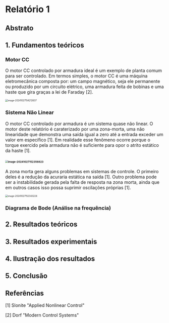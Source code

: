 # Relatório 1

## Abstrato

## 1. Fundamentos teóricos

### Motor CC

O motor CC controlado por armadura ideal é um exemplo de planta comum para ser controlado. Em termos simples, o motor CC é uma máquina eletromecânica composta por: um campo magnético, seja ele permanente ou produzido por um circuito elétrico, uma armadura feita de bobinas e uma haste que gira graças a lei de Faraday [2].

<img src="C:\Users\henri\AppData\Roaming\Typora\typora-user-images\image-20241027154212637.png" alt="image-20241027154212637" style="zoom:50%;" />

### Sistema Não Linear

O motor CC controlado por armadura é um sistema quase não linear. O motor deste relatório é caraterizado por uma zona-morta, uma não linearidade que demonstra uma saída igual a zero até a entrada exceder um valor em específico [1]. Em realidade esse fenômeno ocorre porque o torque exercido pela armadura não é suficiente para opor o atrito estático da haste [1].

### <img src="C:\Users\henri\AppData\Roaming\Typora\typora-user-images\image-20241027152356823.png" alt="image-20241027152356823" style="zoom:50%;" />

A zona morta gera alguns problemas em sistemas de controle. O primeiro deles é a redução da acuraria estática na saída [1].  Outro problema pode ser a instabilidade gerada pela falta de resposta na zona morta, ainda que em outros casos isso possa suprimir oscilações próprias [1].

<img src="C:\Users\henri\AppData\Roaming\Typora\typora-user-images\image-20241027152343224.png" alt="image-20241027152343224" style="zoom:50%;" />

### Diagrama de Bode (Análise na frequência)




## 2. Resultados teóricos

## 3. Resultados experimentais

## 4. Ilustração dos resultados

## 5. Conclusão

## Referências

[1] Slonite "Applied Nonlinear Control"

[2] Dorf "Modern Control Systems"